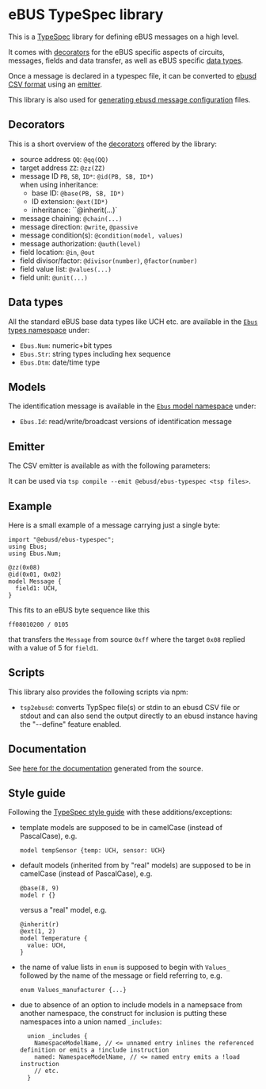 # eBUS TypeSpec library

This is a [TypeSpec](https://typespec.io/) library for defining eBUS messages on a high level.

It comes with [decorators](#decorators) for the eBUS specific aspects of circuits, messages, fields and data transfer, as well as eBUS specific [data types](#data-types).

Once a message is declared in a typespec file, it can be converted to [ebusd CSV format](https://github.com/john30/ebusd/wiki/4.-Configuration) using an [emitter](#emitter).

This library is also used for [generating ebusd message configuration](https://github.com/john30/ebusd-configuration) files.

## Decorators
This is a short overview of the [decorators](lib/decorators.tsp) offered by the library:
* source address `QQ`: `@qq(QQ)`
* target address `ZZ`: `@zz(ZZ)`
* message ID `PB`, `SB`, `ID*`: `@id(PB, SB, ID*)`  
  when using inheritance:
  * base ID: `@base(PB, SB, ID*)`
  * ID extension: `@ext(ID*)`
  * inheritance: ``@inherit(...)`
* message chaining: `@chain(...)`
* message direction: `@write`, `@passive`
* message condition(s): `@condition(model, values)`
* message authorization: `@auth(level)`
* field location: `@in`, `@out`
* field divisor/factor: `@divisor(number)`, `@factor(number)`
* field value list: `@values(...)`
* field unit: `@unit(...)`

## Data types
All the standard eBUS base data types like UCH etc. are available in the [`Ebus` types namespace](lib/types.tsp) under:
* `Ebus.Num`: numeric+bit types
* `Ebus.Str`: string types including hex sequence
* `Ebus.Dtm`: date/time type

## Models
The identification message is available in the [`Ebus` model namespace](lib/models.tsp) under:
* `Ebus.Id`: read/write/broadcast versions of identification message

## Emitter
The CSV emitter is available as with the following parameters:

It can be used via `tsp compile --emit @ebusd/ebus-typespec <tsp files>`.

## Example
Here is a small example of a message carrying just a single byte:

```typespec
import "@ebusd/ebus-typespec";
using Ebus;
using Ebus.Num;

@zz(0x08)
@id(0x01, 0x02)
model Message {
  field1: UCH,
}
```

This fits to an eBUS byte sequence like this
```hex
ff08010200 / 0105
```
that transfers the `Message` from source `0xff` where the target `0x08` replied with a value of 5 for `field1`.

## Scripts
This library also provides the following scripts via npm:

* `tsp2ebusd`: converts TypSpec file(s) or stdin to an ebusd CSV file or stdout and can also send the output directly to an ebusd instance having the "--define" feature enabled.

## Documentation
See [here for the documentation](docs.md) generated from the source.

## Style guide
Following the [TypeSpec style guide](https://typespec.io/docs/handbook/style-guide) with these additions/exceptions:
* template models are supposed to be in camelCase (instead of PascalCase), e.g.  
  ```typespec
  model tempSensor {temp: UCH, sensor: UCH}
  ```
* default models (inherited from by "real" models) are supposed to be in camelCase (instead of PascalCase), e.g.  
  ```typespec
  @base(8, 9)
  model r {}
  ```
  versus a "real" model, e.g.  
  ```typespec
  @inherit(r)
  @ext(1, 2)
  model Temperature {
    value: UCH,
  }
  ```
* the name of value lists in `enum` is supposed to begin with `Values_` followed by the name of the message or field referring to, e.g.  
  ```typespec
  enum Values_manufacturer {...}
  ```
* due to absence of an option to include models in a namepsace from another namespace, the construct for inclusion is putting these namespaces into a union named `_includes`:  
  ```typespec
    union _includes {
      NamespaceModelName, // <= unnamed entry inlines the referenced definition or emits a !include instruction
      named: NamespaceModelName, // <= named entry emits a !load instruction
      // etc.
    }
  ```
